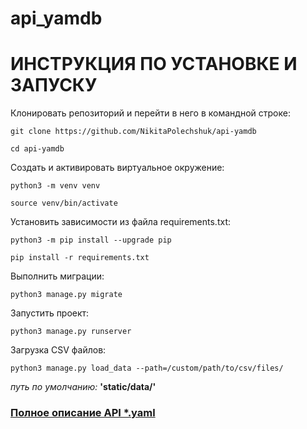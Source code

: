 # api_yamdb

# ИНСТРУКЦИЯ ПО УСТАНОВКЕ И ЗАПУСКУ

Клонировать репозиторий и перейти в него в командной строке:

```
git clone https://github.com/NikitaPolechshuk/api-yamdb
```

```
cd api-yamdb
```

Cоздать и активировать виртуальное окружение:

```
python3 -m venv venv
```

```
source venv/bin/activate
```

Установить зависимости из файла requirements.txt:

```
python3 -m pip install --upgrade pip
```

```
pip install -r requirements.txt
```

Выполнить миграции:

```
python3 manage.py migrate
```

Запустить проект:

```
python3 manage.py runserver
```

Загрузка CSV файлов:
```
python3 manage.py load_data --path=/custom/path/to/csv/files/
```
*путь по умолчанию:* **'static/data/'**

### [Полное описание API *.yaml](https://github.com/NikitaPolechshuk/api-yamdb/blob/main/api_yamdb/static/redoc.yaml)


